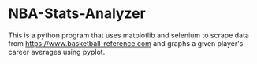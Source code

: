 # NBA-Stats-Analyzer

This is a python program that uses matplotlib and selenium to scrape data from https://www.basketball-reference.com and graphs a given player's career averages using pyplot.

